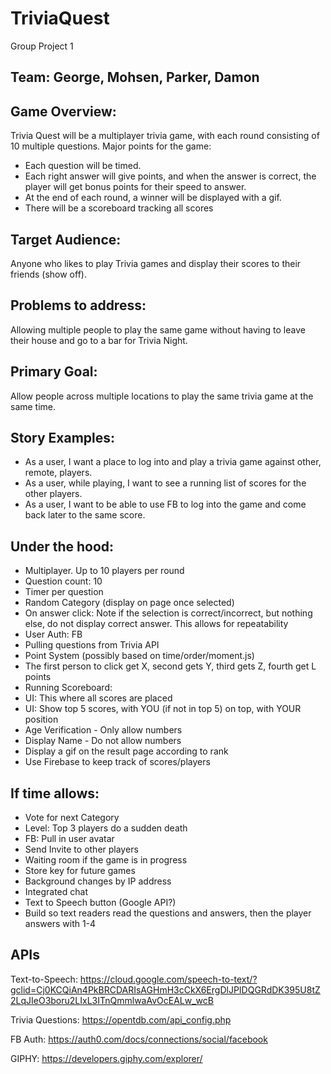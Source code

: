 # TriviaQuest

Group Project 1

## Team: George, Mohsen, Parker, Damon

## Game Overview: 
Trivia Quest will be a multiplayer trivia game, with each round consisting of 10 multiple questions. Major points for the game:
- Each question will be timed.
- Each right answer will give points, and when the answer is correct, the player will get bonus points for their speed to answer.
- At the end of each round, a winner will be displayed with a gif.
- There will be a scoreboard tracking all scores

## Target Audience:
Anyone who likes to play Trivia games and display their scores to their friends (show off).

## Problems to address:
Allowing multiple people to play the same game without having to leave their house and go to a bar for Trivia Night. 

## Primary Goal:
Allow people across multiple locations to play the same trivia game at the same time.

## Story Examples: 
- As a user, I want a place to log into and play a trivia game against other, remote, players.
- As a user, while playing, I want to see a running list of scores for the other players.
- As a user, I want to be able to use FB to log into the game and come back later to the same score.

## Under the hood: 
- Multiplayer. Up to 10 players per round
- Question count: 10
- Timer per question
- Random Category (display on page once selected)
- On answer click: Note if the selection is correct/incorrect, but nothing else, do not display correct answer. This allows for repeatability
- User Auth: FB
- Pulling questions from Trivia API
- Point System (possibly based on time/order/moment.js)
- The first person to click get X, second gets Y, third gets Z, fourth get L points
- Running Scoreboard: 
- UI: This where all scores are placed
- UI: Show top 5 scores, with YOU (if not in top 5) on top, with YOUR position
- Age Verification - Only allow numbers
- Display Name - Do not allow numbers
- Display a gif on the result page according to rank
- Use Firebase to keep track of scores/players

## If time allows:
- Vote for next Category
- Level: Top 3 players do a sudden death
- FB: Pull in user avatar
- Send Invite to other players
- Waiting room if the game is in progress
- Store key for future games
- Background changes by IP address
- Integrated chat
- Text to Speech button (Google API?)
- Build so text readers read the questions and answers, then the player answers with 1-4


## APIs
Text-to-Speech: https://cloud.google.com/speech-to-text/?gclid=Cj0KCQiAn4PkBRCDARIsAGHmH3cCkX6ErgDlJPIDQGRdDK395U8tZ2LqJIeO3boru2LIxL3ITnQmmlwaAvOcEALw_wcB

Trivia Questions: https://opentdb.com/api_config.php

FB Auth: https://auth0.com/docs/connections/social/facebook

GIPHY: https://developers.giphy.com/explorer/
